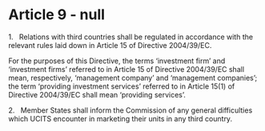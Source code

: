 # Article 9 - null


1.   Relations with third countries shall be regulated in accordance with the relevant rules laid down in Article 15 of Directive 2004/39/EC.

For the purposes of this Directive, the terms ‘investment firm’ and ‘investment firms’ referred to in Article 15 of Directive 2004/39/EC shall mean, respectively, ‘management company’ and ‘management companies’; the term ‘providing investment services’ referred to in Article 15(1) of Directive 2004/39/EC shall mean ‘providing services’.

2.   Member States shall inform the Commission of any general difficulties which UCITS encounter in marketing their units in any third country.
